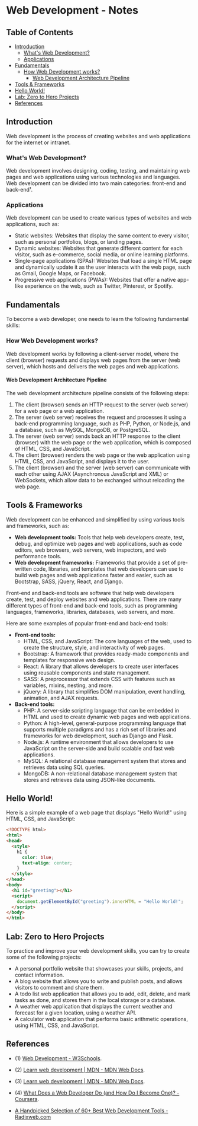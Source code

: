 # Web Development - Notes

## Table of Contents
- [Introduction](#introduction)
  - [What's Web Development?](#whats-web-development)
  - [Applications](#applications)
- [Fundamentals](#fundamentals)
  - [How Web Development works?](#how-web-development-works)
    - [Web Development Architecture Pipeline](#web-development-architecture-pipeline)
- [Tools \& Frameworks](#tools--frameworks)
- [Hello World!](#hello-world)
- [Lab: Zero to Hero Projects](#lab-zero-to-hero-projects)
- [References](#references)

## Introduction

Web development is the process of creating websites and web applications for the internet or intranet.

### What's Web Development?
Web development involves designing, coding, testing, and maintaining web pages and web applications using various technologies and languages. Web development can be divided into two main categories: front-end and back-end¹.

### Applications
Web development can be used to create various types of websites and web applications, such as:

- Static websites: Websites that display the same content to every visitor, such as personal portfolios, blogs, or landing pages.
- Dynamic websites: Websites that generate different content for each visitor, such as e-commerce, social media, or online learning platforms.
- Single-page applications (SPAs): Websites that load a single HTML page and dynamically update it as the user interacts with the web page, such as Gmail, Google Maps, or Facebook.
- Progressive web applications (PWAs): Websites that offer a native app-like experience on the web, such as Twitter, Pinterest, or Spotify.

## Fundamentals
To become a web developer, one needs to learn the following fundamental skills:

### How Web Development works?
Web development works by following a client-server model, where the client (browser) requests and displays web pages from the server (web server), which hosts and delivers the web pages and web applications.

#### Web Development Architecture Pipeline
The web development architecture pipeline consists of the following steps:

1. The client (browser) sends an HTTP request to the server (web server) for a web page or a web application.
2. The server (web server) receives the request and processes it using a back-end programming language, such as PHP, Python, or Node.js, and a database, such as MySQL, MongoDB, or PostgreSQL.
3. The server (web server) sends back an HTTP response to the client (browser) with the web page or the web application, which is composed of HTML, CSS, and JavaScript.
4. The client (browser) renders the web page or the web application using HTML, CSS, and JavaScript, and displays it to the user.
5. The client (browser) and the server (web server) can communicate with each other using AJAX (Asynchronous JavaScript and XML) or WebSockets, which allow data to be exchanged without reloading the web page.

## Tools & Frameworks
Web development can be enhanced and simplified by using various tools and frameworks, such as:

- **Web development tools:** Tools that help web developers create, test, debug, and optimize web pages and web applications, such as code editors, web browsers, web servers, web inspectors, and web performance tools.
- **Web development frameworks:** Frameworks that provide a set of pre-written code, libraries, and templates that web developers can use to build web pages and web applications faster and easier, such as Bootstrap, SASS, jQuery, React, and Django.

Front-end and back-end tools are software that help web developers create, test, and deploy websites and web applications. 
There are many different types of front-end and back-end tools, such as programming languages, frameworks, libraries, databases, web servers, and more. 

Here are some examples of popular front-end and back-end tools:

- **Front-end tools:**
  - HTML, CSS, and JavaScript: The core languages of the web, used to create the structure, style, and interactivity of web pages.
  - Bootstrap: A framework that provides ready-made components and templates for responsive web design.
  - React: A library that allows developers to create user interfaces using reusable components and state management.
  - SASS: A preprocessor that extends CSS with features such as variables, mixins, nesting, and more.
  - jQuery: A library that simplifies DOM manipulation, event handling, animation, and AJAX requests.
- **Back-end tools:**
  - PHP: A server-side scripting language that can be embedded in HTML and used to create dynamic web pages and web applications.
  - Python: A high-level, general-purpose programming language that supports multiple paradigms and has a rich set of libraries and frameworks for web development, such as Django and Flask.
  - Node.js: A runtime environment that allows developers to use JavaScript on the server-side and build scalable and fast web applications.
  - MySQL: A relational database management system that stores and retrieves data using SQL queries.
  - MongoDB: A non-relational database management system that stores and retrieves data using JSON-like documents.

## Hello World!
Here is a simple example of a web page that displays "Hello World!" using HTML, CSS, and JavaScript:

```html
<!DOCTYPE html>
<html>
<head>
  <style>
    h1 {
      color: blue;
      text-align: center;
    }
  </style>
</head>
<body>
  <h1 id="greeting"></h1>
  <script>
    document.getElementById("greeting").innerHTML = "Hello World!";
  </script>
</body>
</html>
```

## Lab: Zero to Hero Projects
To practice and improve your web development skills, you can try to create some of the following projects:

- A personal portfolio website that showcases your skills, projects, and contact information.
- A blog website that allows you to write and publish posts, and allows visitors to comment and share them.
- A todo list web application that allows you to add, edit, delete, and mark tasks as done, and stores them in the local storage or a database.
- A weather web application that displays the current weather and forecast for a given location, using a weather API.
- A calculator web application that performs basic arithmetic operations, using HTML, CSS, and JavaScript.

## References

- (1) [Web Development - W3Schools](https://www.w3schools.com/whatis/).
- (2) [Learn web development | MDN - MDN Web Docs](https://developer.mozilla.org/en-US/docs/Learn).
- (3) [Learn web development | MDN - MDN Web Docs](https://developer.mozilla.org/en-US/docs/Learn).
- (4) [What Does a Web Developer Do (and How Do I Become One)? - Coursera](https://www.coursera.org/articles/web-developer).

- [A Handpicked Selection of 60+ Best Web Development Tools - Radixweb.com](https://radixweb.com/blog/web-development-tools)


